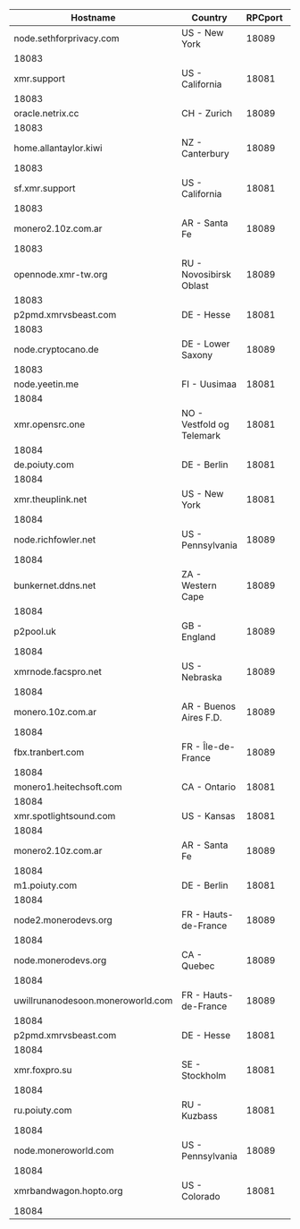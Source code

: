 Hostname | Country | RPCport | P2Pport
--- | --- | --- | ---
node.sethforprivacy.com | US - New York | 18089
 | 18083
xmr.support | US - California | 18081
 | 18083
oracle.netrix.cc | CH - Zurich | 18089
 | 18083
home.allantaylor.kiwi | NZ - Canterbury | 18089
 | 18083
sf.xmr.support | US - California | 18081
 | 18083
monero2.10z.com.ar | AR - Santa Fe | 18089
 | 18083
opennode.xmr-tw.org | RU - Novosibirsk Oblast | 18089
 | 18083
p2pmd.xmrvsbeast.com | DE - Hesse | 18081
 | 18083
node.cryptocano.de | DE - Lower Saxony | 18089
 | 18083
node.yeetin.me | FI - Uusimaa | 18081
 | 18084
xmr.opensrc.one | NO - Vestfold og Telemark | 18081
 | 18084
de.poiuty.com | DE - Berlin | 18081
 | 18084
xmr.theuplink.net | US - New York | 18081
 | 18084
node.richfowler.net | US - Pennsylvania | 18089
 | 18084
bunkernet.ddns.net | ZA - Western Cape | 18089
 | 18084
p2pool.uk | GB - England | 18089
 | 18084
xmrnode.facspro.net | US - Nebraska | 18089
 | 18084
monero.10z.com.ar | AR - Buenos Aires F.D. | 18089
 | 18084
fbx.tranbert.com | FR - Île-de-France | 18089
 | 18084
monero1.heitechsoft.com | CA - Ontario | 18081
 | 18084
xmr.spotlightsound.com | US - Kansas | 18081
 | 18084
monero2.10z.com.ar | AR - Santa Fe | 18089
 | 18084
m1.poiuty.com | DE - Berlin | 18081
 | 18084
node2.monerodevs.org | FR - Hauts-de-France | 18089
 | 18084
node.monerodevs.org | CA - Quebec | 18089
 | 18084
uwillrunanodesoon.moneroworld.com | FR - Hauts-de-France | 18089
 | 18084
p2pmd.xmrvsbeast.com | DE - Hesse | 18081
 | 18084
xmr.foxpro.su | SE - Stockholm | 18081
 | 18084
ru.poiuty.com | RU - Kuzbass | 18081
 | 18084
node.moneroworld.com | US - Pennsylvania | 18089
 | 18084
xmrbandwagon.hopto.org | US - Colorado | 18081
 | 18084
